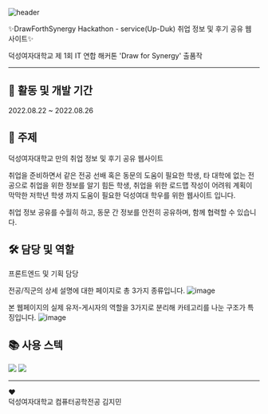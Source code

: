![header](https://capsule-render.vercel.app/api?type=waving&text=UP%20DUK&fontSize=60&fontColor=F2E0FE) 
  
  
  
✨DrawForthSynergy Hackathon - service(Up-Duk) 취업 정보 및 후기 공유 웹 사이트✨  
  
덕성여자대학교 제 1회 IT 연합 해커톤 'Draw for Synergy' 출품작  
  
  

  
  
  
   
-------------------------------------------------------------------------------------------------

  
<h2> 📅 활동 및 개발 기간 </h2>  
2022.08.22 ~ 2022.08.26  
  
    
    
<h2> 📌 주제 </h2>
덕성여자대학교 만의 취업 정보 및 후기 공유 웹사이트
  
취업을 준비하면서 같은 전공 선배 혹은 동문의 도움이 필요한 학생, 
타 대학에 없는 전공으로 취업을 위한 정보를 알기 힘든 학생,
취업을 위한 로드맵 작성이 어려워 계획이 막막한 저학년 학생 까지
도움이 필요한 덕성여대 학우를 위한 웹사이트 입니다.
  
취업 정보 공유를 수월히 하고, 동문 간 정보를 안전히 공유하며, 함께 협력할 수 있습니다.


  
<h2> 🛠 담당 및 역할 </h2>
프론트엔드 및 기획 담당
  
전공/직군의 상세 설명에 대한 페이지로 총 3가지 종류입니다.
![image](https://user-images.githubusercontent.com/101644134/220550569-e9db1ff4-1ab0-4328-b5cc-b267920a8f86.png)
  
본 웹페이지의 실제 유저-게시자의 역할을 3가지로 분리해 카테고리를 나눈 구조가 특징입니다. 
![image](https://user-images.githubusercontent.com/101644134/220550960-101906c7-fa8c-4eff-8599-ed171ecf8f65.png)


  
<h2> 📚 사용 스텍 </h2>
<img src="https://img.shields.io/badge/HTML5-23E34F2?style=flat&logo=HTML&logoColor=white"/>
  <img src="https://img.shields.io/badge/CSS3-231572B6?style=flat&logo=HTML&logoColor=white"/>




  
----------------------------------------------------------------------------------
♥  
덕성여자대학교 컴퓨터공학전공 김지민
